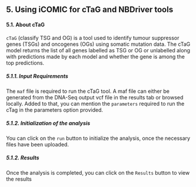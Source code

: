 ## 5. Using iCOMIC for cTaG and NBDriver tools

#### 5.1. About cTaG

`cTaG` (classify TSG and OG) is a tool used to identify tumour suppressor genes (TSGs) and oncogenes (OGs) using somatic mutation data. The cTaG model returns the list of all genes labelled as TSG or OG or unlabelled along with predictions made by each model and whether the gene is among the top predictions.

##### 5.1.1. Input Requirements

The `maf` file is required to run the cTaG tool. A maf file can either be generated from the DNA-Seq output vcf file in the results tab or browsed locally. Added to that, you can mention the `parameters` required to run the cTag in the parameters option provided.

##### 5.1.2. Initialization of the analysis

You can click on the `run` button to initialize the analysis, once the necessary files have been uploaded.

##### 5.1.2. Results 

Once the analysis is completed, you can click on the `Results` button to view the results
